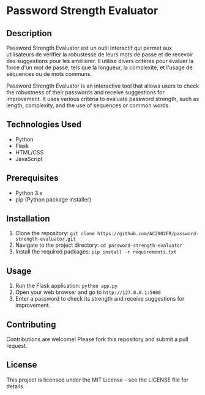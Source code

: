 # Password Strength Evaluator

## Description
Password Strength Evaluator est un outil interactif qui permet aux utilisateurs de vérifier la robustesse de leurs mots de passe et de recevoir des suggestions pour les améliorer. Il utilise divers critères pour évaluer la force d'un mot de passe, tels que la longueur, la complexité, et l'usage de séquences ou de mots communs.

Password Strength Evaluator is an interactive tool that allows users to check the robustness of their passwords and receive suggestions for improvement. It uses various criteria to evaluate password strength, such as length, complexity, and the use of sequences or common words.

## Technologies Used
- Python
- Flask
- HTML/CSS
- JavaScript

## Prerequisites
- Python 3.x
- pip (Python package installer)

## Installation
1. Clone the repository: `git clone https://github.com/AC2002FR/password-strength-evaluator.git`
2. Navigate to the project directory: `cd password-strength-evaluator`
3. Install the required packages: `pip install -r requirements.txt`

## Usage
1. Run the Flask application: `python app.py`
2. Open your web browser and go to `http://127.0.0.1:5000`
3. Enter a password to check its strength and receive suggestions for improvement.

## Contributing
Contributions are welcome! Please fork this repository and submit a pull request.

## License
This project is licensed under the MIT License - see the LICENSE file for details.
